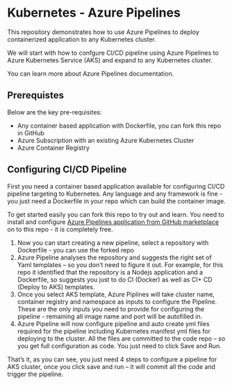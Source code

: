 # Kubernetes - Azure Pipelines
This repository demonstrates how to use Azure Pipelines to deploy containerized application to any Kubernetes cluster. 

We will start with how to confgure CI/CD pipeline using Azure Pipelines to Azure Kubernetes Service (AKS) and expand to any Kubernetes cluster.

You can learn more about Azure Pipelines documentation.

## Prerequistes

Below are the key pre-requisites:

* Any container based application with Dockerfile, you can fork this repo in GitHub
* Azure Subscription with an existing Azure Kubernetes Cluster
* Azure Container Registry


## Configuring CI/CD Pipeline 

First you need a container based application available for configuring CI/CD pipeline targeting to Kubernetes. Any language and any framework is fine - you just need a Dockerfile in your repo which can build the container image.

To get started easily you can fork this repo to try out and learn. You need to install and configure [Azure Pipelines application from GitHub marketplace](https://github.com/marketplace/azure-pipelines) on to this repo - it is completely free.

1) Now you can start creating a new pipeline, select a repository with Dockerfile - you can use the forked repo
2) Azure Pipeline analyses the repository and suggests the right set of Yaml templates – so you don’t need to figure it out. For example, for this repo it identified that the repository is a Nodejs application and a Dockerfile, so suggests you just to do CI (Docker) as well as CI+ CD (Deploy to AKS) templates.
3) Once you select AKS template, Azure Piplines will take cluster name, container registry and namespace as inputs to configure the Pipeline. These are the only inputs you need to provide for configuring the pipeline - remaining all image name and port will be autofilled in.
4) Azure Pipeline will now configure pipeline and auto create yml files required for the pipeline including Kubernetes manifest yml files for deploying to the cluster. All the files are committed to the code repo – so you get full configuration as code. You just need to click Save and Run.

That’s it, as you can see, you just need 4 steps to configure a pipeline for AKS cluster, once you click save and run – it will commit all the code and trigger the pipeline.



